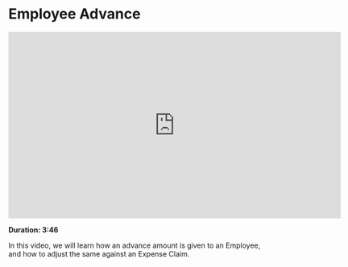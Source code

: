 # Employee Advance

<iframe width="660" height="371" src="https://www.youtube.com/embed/ja-zY0-7NsQ" frameborder="0" allowfullscreen></iframe>

**Duration: 3:46**

In this video, we will learn how an advance amount is given to an Employee, and how to adjust the same against an Expense Claim.